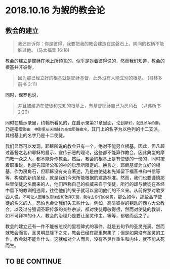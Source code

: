 # 2018.10.16 为鲵的教会论

## 教会的建立

> 我还告诉你：你是彼得，我要把我的教会建造在这磐石上，阴间的权柄不能胜过他。 (马太福音 16:18)

教会的建立是耶稣在地上所预言的，似乎是对着彼得说的，然而我们知道，教会的根基并非彼得。

> 因为那已经立好的根基就是耶稣基督，此外没有人能立别的根基。 (哥林多前书 3:11)

同时，保罗也说，

> 并且被建造在使徒和先知的根基上，有基督耶稣自己为房角石 （以弗所书 2:20）

同时在启示录里，约翰所看见的，在启示录第21章里面，论到`新妇，就是羔羊的妻`，乃是指着`那由　神那里从天而降的圣城耶路撒冷`，其门上的名字为以色列的十二支派，其根基上的名字乃是十二使徒。

我们显然可以发现，耶稣所说的教会只有一个，绝对不能另立根基。因此，但凡超过基督之名和耶稣的启示，宣传邪恶的理论，这些都不能算作教会，因此典型的摩门教一众之人，都不能算作教会。然后，教会的根基上是有使徒的一份的，同时按着职事说，也是先知所公布的神的启示所限定的。换言之，耶稣基督为立好的根基，作为房角石，但耶稣没有亲自著述，乃是由使徒和先知留下福音书和书信等等，构成的新约圣经，就是我们今天所能根据的建造标准。然而，我们也要谨慎那些冒使徒之名而来的人，他们声称自己的权威来自于使徒，所行的却与使徒在圣经中留下的教训相违背，往往他们的果子就可以显明他们的不义来。从前保罗对歌罗西人说，`不可让人因着故意谦虚和敬拜天使，就夺去你们的奖赏`，那么如今，那些高举使徒的名义的人，恐怕也会让我们失去些什么。例如，高举彼得的钥匙的西方大公教会，以及过分强调圣职传承的某些宗派，都对使徒尊敬得很，然而对使徒的教训，如不可拜神的仆人、教会的治理乃是要让圣灵作主，等等，都敬而远之了。

教会的建立还有一件不能被忽视的里程碑式的事件，就是五旬节的圣灵充满。然而就教会而言，圣灵明显降下之先，教会已经在那里聚集了；但是如果没有圣灵的工作，教会就不能作什么。这就如对个人而言，没有圣灵作重生和内住，就不能从死而生。

## TO BE CONTINUE